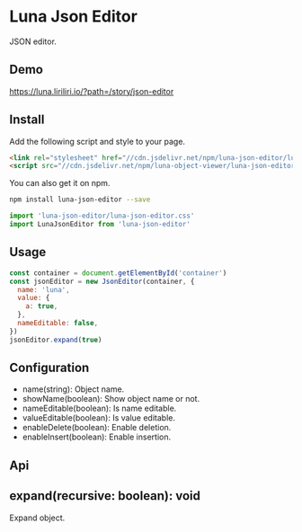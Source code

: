 # Luna Json Editor

JSON editor.

## Demo

https://luna.liriliri.io/?path=/story/json-editor

## Install

Add the following script and style to your page.

```html
<link rel="stylesheet" href="//cdn.jsdelivr.net/npm/luna-json-editor/luna-json-editor.css" />
<script src="//cdn.jsdelivr.net/npm/luna-object-viewer/luna-json-editor.js"></script>
```

You can also get it on npm.

```bash
npm install luna-json-editor --save
```

```javascript
import 'luna-json-editor/luna-json-editor.css'
import LunaJsonEditor from 'luna-json-editor'
```

## Usage

```javascript
const container = document.getElementById('container')
const jsonEditor = new JsonEditor(container, {
  name: 'luna',  
  value: {
    a: true,
  },
  nameEditable: false,
})
jsonEditor.expand(true)
```

## Configuration

* name(string): Object name.
* showName(boolean): Show object name or not.
* nameEditable(boolean): Is name editable.
* valueEditable(boolean): Is value editable.
* enableDelete(boolean): Enable deletion.
* enableInsert(boolean): Enable insertion.

## Api

## expand(recursive: boolean): void

Expand object.